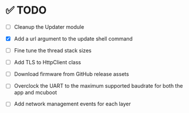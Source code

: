 # ✅ TODO

- [ ] Cleanup the Updater module

- [x] Add a url argument to the update shell command

- [ ] Fine tune the thread stack sizes

- [ ] Add TLS to HttpClient class

- [ ] Download firmware from GitHub release assets

- [ ] Overclock the UART to the maximum supported baudrate for both the app and mcuboot

- [ ] Add network management events for each layer
